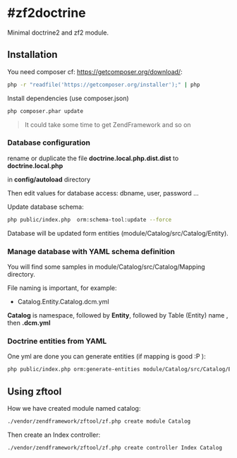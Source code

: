 #zf2doctrine
===========

Minimal doctrine2 and zf2 module.

## Installation

You need composer cf: https://getcomposer.org/download/:

```sh
php -r "readfile('https://getcomposer.org/installer');" | php
```

Install dependencies (use composer.json)

```sh
php composer.phar update
```

> It could take some time to get ZendFramework and so on

### Database configuration
rename or duplicate the file 
**doctrine.local.php.dist.dist** to **doctrine.local.php**

in **config/autoload** directory

Then edit values for database access: dbname, user, password ...

Update database schema:
```sh
php public/index.php  orm:schema-tool:update --force
```

Database will be updated form entities (module/Catalog/src/Catalog/Entity).

### Manage database with YAML schema definition

You will find some samples in module/Catalog/src/Catalog/Mapping directory.

File naming is important, for example: 

* Catalog.Entity.Catalog.dcm.yml

**Catalog** is namespace, followed by **Entity**, followed by Table (Entity) name , then **.dcm.yml**

### Doctrine entities from YAML

One yml are done you can generate entities (if mapping is good :P ):

```sh
php public/index.php orm:generate-entities module/Catalog/src/Catalog/Entity/
```

## Using zftool

How we have created module named catalog:
```sh
./vendor/zendframework/zftool/zf.php create module Catalog
```
Then create an Index controller:
```sh
./vendor/zendframework/zftool/zf.php create controller Index Catalog
```
